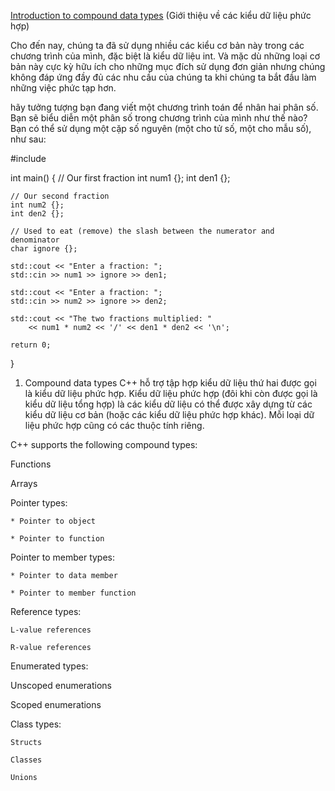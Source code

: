 [Introduction to compound data types](https://www.learncpp.com/cpp-tutorial/introduction-to-compound-data-types/) (Giới thiệu về các kiểu dữ liệu phức hợp)

Cho đến nay, chúng ta đã sử dụng nhiều các kiểu cơ bản này trong các chương trình của mình, đặc biệt là kiểu dữ liệu int. Và mặc dù những loại cơ bản này cực kỳ hữu ích cho những mục đích sử dụng đơn giản nhưng chúng không đáp ứng đầy đủ các nhu cầu của chúng ta khi chúng ta bắt đầu làm những việc phức tạp hơn.

hãy tưởng tượng bạn đang viết một chương trình toán để nhân hai phân số. Bạn sẽ biểu diễn một phân số trong chương trình của mình như thế nào? Bạn có thể sử dụng một cặp số nguyên (một cho tử số, một cho mẫu số), như sau:

#include <iostream>

int main()
{
    // Our first fraction
    int num1 {};
    int den1 {};

    // Our second fraction
    int num2 {};
    int den2 {};

    // Used to eat (remove) the slash between the numerator and denominator
    char ignore {};

    std::cout << "Enter a fraction: ";
    std::cin >> num1 >> ignore >> den1;

    std::cout << "Enter a fraction: ";
    std::cin >> num2 >> ignore >> den2;

    std::cout << "The two fractions multiplied: "
        << num1 * num2 << '/' << den1 * den2 << '\n';

    return 0;
}

1. Compound data types
C++ hỗ trợ tập hợp kiểu dữ liệu thứ hai được gọi là kiểu dữ liệu phức hợp. Kiểu dữ liệu phức hợp (đôi khi còn được gọi là kiểu dữ liệu tổng hợp) là các kiểu dữ liệu có thể được xây dựng từ các kiểu dữ liệu cơ bản (hoặc các kiểu dữ liệu phức hợp khác). Mỗi loại dữ liệu phức hợp cũng có các thuộc tính riêng.

C++ supports the following compound types:

Functions

Arrays

Pointer types:

    * Pointer to object

    * Pointer to function
Pointer to member types:

    * Pointer to data member

    * Pointer to member function

Reference types:

    L-value references

    R-value references

Enumerated types:

Unscoped enumerations

Scoped enumerations

Class types:

    Structs

    Classes

    Unions

